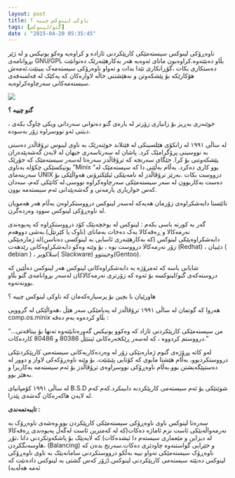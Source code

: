 ```yaml
---
layout: post
title: ناوکی لینوکس چییە ؟
tags: [گنو/لینوکس]
date : "2015-04-20 05:35:45"
---
```


ناوەڕۆکی لینوکس سیستەمێکی کارپێکردنی ئازادە و کراوەیە وەکو یونیکس و لە ژێر بڕوانامەی GNU/GPL بڵاو دەبێتەوە.کراوەبون مانای ئەوەیە هەر بەکارهێنەرێک دەتوانێت دەستکاری بکات ،گۆڕانکاری تێدا بدات و تەواو ناوەرۆکی سیستەمەک ببینێت.ئەمەش هۆکارێکە بۆ پێشکەوتن و نەهێشتنی خاڵە لاوازەکان کە یەکێک لە فەلسەفەی سیستەمەکانی سەرچاوەکراوەیە.

![](/gnulinux/images/003-1024x551.png)

**گنو چییە ؟**

خوێنەری بەڕیز بۆ زانیاری زۆرتر لە بارەی گنو دەتوانی سەردانی ویکی چاوگ بکەی ، دیتنی ئەو نووسراوە زۆر بەسودە.

لە ساڵی ١٩٩١ لە زانکۆی هێلسینکی لە فێنلاند خوێنەرێک بە ناوی لینوس ترۆڤاڵدز دەستی بە نووسینی پرۆگرامێک کرد. پاشان لە سەرتاسەری جیهان لە لایەن گەشەپێدەران پێشکەوتنی بۆ کرا. جێگای سەرنجە کە ترۆڤاڵدز سەرەتا لەسەر سیستەمێک کە جۆرێک یونیکسێکی چکۆلە بەناوی ”Minix “بوو کاری دەکرد. بەڵام بەڵێنی دا کە سیستەمێک لە سەربنەمای UNIX درووست بکات .بەرێز ترۆڤاڵدز لە نامەیێکی ئیلێکترۆنی هەواڵێکی بۆ دەست بەکاربوون لە سەر سیستەمێکی سەرچاوەکراوە نووسی.لە کاتێکی کەم، سەدان کەس خوازیاری یارمەتی و گەشەپێدانی ئەم سیستەمە بوون.

تائێستا دابەشکراوەی زۆرمان هەیەکە لەسەر لینوکس درووستکراوەن بەڵام هەر هەمویان لە ناوەڕۆکی لینوکس سوود وەردەگرن.

گەر بە کورتە باسی بکەم : لینوکس لە بوخچەیێک کۆد درووستکراوە کە پەیوەندی نەرمەکالا و ڕەقەکالا یەک دەخات بەمانای (ناوک یا کێرنێڵ).بەشی دووهەم دابەشکراوەیێکی لینوکس (کە بەکارهێنەری ئاسایی بە لینوکسی دەناسن)لە ژمارەیێکی زۆر نەرمەکالا درووست بوە ، بۆ وێنە وەکو دابەشکراوەکانی رێدهەت (Redhat) ، دێبیان ( debian ) ، سلاکویر( Slackware) وجینتوو(Gentoo).

شایانی باسە کە ئەمرۆژە بە دابەشکراوەکانی لینوکس هەر لینوکس دەڵێین کە دروستەکەی گنو/لینوکسە بۆ ئەوە کە زۆرتری نەرمەکالاکان لەسەر بڕوانامەی گنو بڵاو بوونەتەوە.

هاورێیان با بچین بۆ پرسیارەکەمان کە ناوکی لینوکس چییە ؟

هەروا کە گوتمان لە ساڵی ١٩٩١ ترۆڤاڵدز لە پەیامێکی سەر هێڵ ،هەواڵێکی لە گرووپی comp.os.minix بڵاو کردەوە بەم دەقە :

“…من سیستەمێکی کارپێکردنی ئازاد کە وەکوو یونیکس گەورەنابێتەوە تەنها بۆ بیتاقەتی درووستم کردووە ، کە لەسەر ڕێکخەرەکانی ئینتێڵ 80386 و 80486 کاردەکات.”

لەو کاتە پڕۆژەی گنوم ژمارەیێکی زۆر لە وەردەکاریەکانی سیستەمی کارپێکردنێکی درووستکردبوو، بەڵام هێشتا مابوی کە کۆتایی پێبێنێت. بۆ وێنە ناوەڕۆکەکی لاواز و دوور لە دەستپێگەیشتن بوو.بەڵام ناوەڕۆکی نووسراوەی ترۆڤاڵدز بۆ ئەم سیستەمە بەکاربرا و بەهێز بوو.

لە ساڵی ١٩٩١ کۆمپانیای B.S.D شوێنێکی بۆ ئەم سیستەمی کارپێکردنە دابینکرد.کەم کەم لە لایەن هاکەرەکان گەشەی پێدرا.

**تایبەتمەندی :**

سەرەتا لینوکس ناوی ناوەڕۆکی سیستەمێکی کارپێکردن بوو.وەشەی ناوەڕۆک بە نەرمەواڵەیێکی ئاست نزم ئاماژە دەکات(کە لە کەمترین ئاست لەگەڵ پەیوەندی ڕەقەکالا لە دیزاین و مێعماری سیستەم دا ئیشدەکات) کە لایەیێک بۆ پاشکەوتکردنی داتا ،تۆڕ ،هاوسەنگکردن (Balancing) و خێرایی گواستنەوە چاودێری دەکات.سەرنج بدەن کە ناوەڕۆک سیستەمێکی تەواو نییە بەڵکو درووستکردنی سامانەیێک بە ناوی ناوەڕۆکی لینوکس دەبێتە سیستەمی کارپێکردنی لینوکس.(زۆر کەس گشتی بە لینوکس دادەنێت کە ئەمە هەڵەیە)